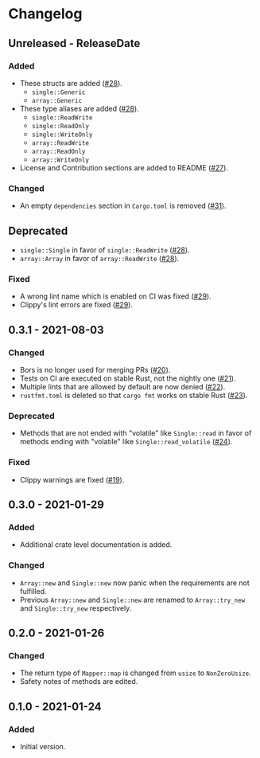 # Changelog

## Unreleased - ReleaseDate
### Added
- These structs are added ([#28](https://github.com/toku-sa-n/accessor/pull/28)).
  - `single::Generic`
  - `array::Generic`
- These type aliases are added ([#28](https://github.com/toku-sa-n/accessor/pull/28)).
  - `single::ReadWrite`
  - `single::ReadOnly`
  - `single::WriteOnly`
  - `array::ReadWrite`
  - `array::ReadOnly`
  - `array::WriteOnly`
- License and Contribution sections are added to README ([#27](https://github.com/toku-sa-n/accessor/pull/27)).

### Changed
- An empty `dependencies` section in `Cargo.toml` is removed ([#31](https://github.com/toku-sa-n/accessor/pull/31)).

## Deprecated
- `single::Single` in favor of `single::ReadWrite` ([#28](https://github.com/toku-sa-n/accessor/pull/28)).
- `array::Array` in favor of `array::ReadWrite` ([#28](https://github.com/toku-sa-n/accessor/pull/28)).

### Fixed
- A wrong lint name which is enabled on CI was fixed ([#29](https://github.com/toku-sa-n/accessor/pull/29)).
- Clippy's lint errors are fixed ([#29](https://github.com/toku-sa-n/accessor/pull/29)).

## 0.3.1 - 2021-08-03
### Changed
- Bors is no longer used for merging PRs ([#20](https://github.com/toku-sa-n/accessor/pull/20)).
- Tests on CI are executed on stable Rust, not the nightly one ([#21](https://github.com/toku-sa-n/accessor/pull/21)).
- Multiple lints that are allowed by default are now denied ([#22](https://github.com/toku-sa-n/accessor/pull/22)).
- `rustfmt.toml` is deleted so that `cargo fmt` works on stable Rust ([#23](https://github.com/toku-sa-n/accessor/pull/23)).

### Deprecated
- Methods that are not ended with "volatile" like `Single::read` in favor of methods ending with "volatile" like `Single::read_volatile` ([#24](https://github.com/toku-sa-n/accessor/pull/24)).

### Fixed
- Clippy warnings are fixed ([#19](https://github.com/toku-sa-n/accessor/pull/19)).

## 0.3.0 - 2021-01-29
### Added
- Additional crate level documentation is added.

### Changed
- `Array::new` and `Single::new` now panic when the requirements are not fulfilled.
- Previous `Array::new` and `Single::new` are renamed to `Array::try_new` and `Single::try_new` respectively.

## 0.2.0 - 2021-01-26
### Changed
- The return type of `Mapper::map` is changed from `usize` to `NonZeroUsize`.
- Safety notes of methods are edited.

## 0.1.0 - 2021-01-24
### Added
- Initial version.
